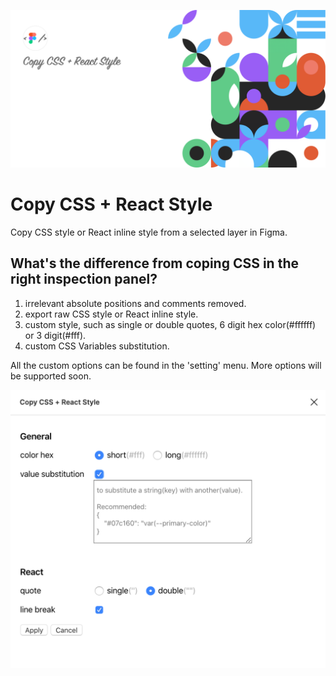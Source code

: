 ![alt](./figma-art.png)



# Copy CSS + React Style

Copy CSS style or React inline style from a selected layer in Figma.

## What's the difference from coping CSS in the right inspection panel?
1. irrelevant absolute positions and comments removed.
2. export raw CSS style or React inline style.
3. custom style, such as single or double quotes, 6 digit hex color(#ffffff) or 3 digit(#fff).
4. custom CSS Variables substitution.

All the custom options can be found in the 'setting' menu.
More options will be supported soon.

![alt](./doc-0.png)
